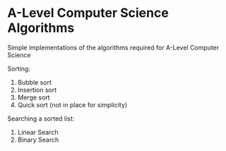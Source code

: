 # A-Level Computer Science Algorithms

Simple implementations of the algorithms required for A-Level Computer Science

Sorting:

1. Bubble sort
2. Insertion sort
3. Merge sort
4. Quick sort (not in place for simplicity)

Searching a sorted list:

1. Linear Search
2. Binary Search

